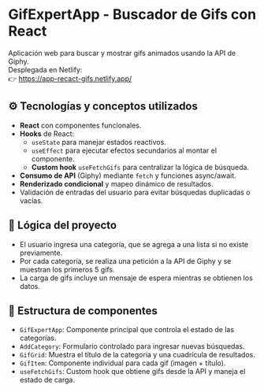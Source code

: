 # GifExpertApp - Buscador de Gifs con React

Aplicación web para buscar y mostrar gifs animados usando la API de Giphy.  
Desplegada en Netlify:  
👉 https://app-recact-gifs.netlify.app/

## ⚙️ Tecnologías y conceptos utilizados

- **React** con componentes funcionales.
- **Hooks** de React:
  - `useState` para manejar estados reactivos.
  - `useEffect` para ejecutar efectos secundarios al montar el componente.
  - **Custom hook** `useFetchGifs` para centralizar la lógica de búsqueda.
- **Consumo de API** (Giphy) mediante `fetch` y funciones async/await.
- **Renderizado condicional** y mapeo dinámico de resultados.
- Validación de entradas del usuario para evitar búsquedas duplicadas o vacías.

## 🧠 Lógica del proyecto

- El usuario ingresa una categoría, que se agrega a una lista si no existe previamente.
- Por cada categoría, se realiza una petición a la API de Giphy y se muestran los primeros 5 gifs.
- La carga de gifs incluye un mensaje de espera mientras se obtienen los datos.

## 🧩 Estructura de componentes

- `GifExpertApp`: Componente principal que controla el estado de las categorías.
- `AddCategory`: Formulario controlado para ingresar nuevas búsquedas.
- `GifGrid`: Muestra el título de la categoría y una cuadrícula de resultados.
- `GifItem`: Componente individual para cada gif (imagen + título).
- `useFetchGifs`: Custom hook que obtiene gifs desde la API y maneja el estado de carga.
